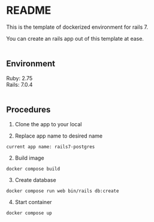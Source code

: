 # README

This is the template of dockerized environment for rails 7.

You can create an rails app out of this template at ease.
<br/><br/>

## Environment
Ruby: 2.75\
Rails: 7.0.4
<br/><br/>

## Procedures

1. Clone the app to your local

2. Replace app name to desired name
```
current app name: rails7-postgres
```

2. Build image
```
docker compose build
```

3. Create database
```
docker compose run web bin/rails db:create
```

4. Start container
```
docker compose up
```
